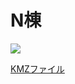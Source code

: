 # N棟

![](https://cloud.githubusercontent.com/assets/14322301/16907784/55612c1e-4d01-11e6-9db3-6784a12f5095.PNG)

[KMZファイル](https://github.com/rinaaaoda/AGU_Sagamihara_baseMap/blob/master/BuidlingN/BuidlingN_v2.kmz)
